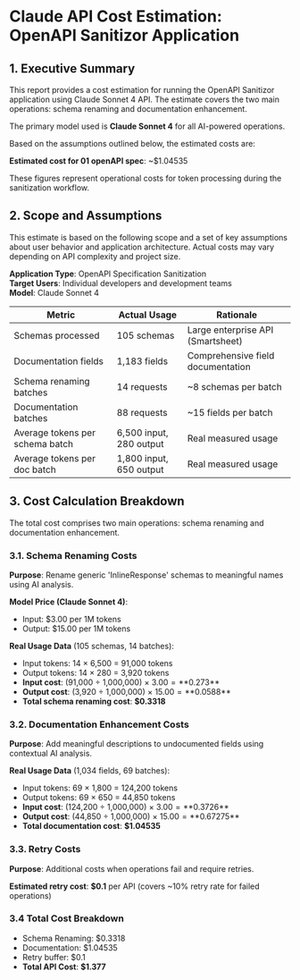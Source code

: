 # Claude API Cost Estimation: OpenAPI Sanitizor Application

## 1. Executive Summary

This report provides a cost estimation for running the OpenAPI Sanitizor application using Claude Sonnet 4 API. The estimate covers the two main operations: schema renaming and documentation enhancement.

The primary model used is **Claude Sonnet 4** for all AI-powered operations.

Based on the assumptions outlined below, the estimated costs are:

**Estimated cost for 01 openAPI spec**: ~$1.04535

These figures represent operational costs for token processing during the sanitization workflow.

## 2. Scope and Assumptions

This estimate is based on the following scope and a set of key assumptions about user behavior and application architecture. Actual costs may vary depending on API complexity and project size.

**Application Type**: OpenAPI Specification Sanitization   
**Target Users**: Individual developers and development teams  
**Model**: Claude Sonnet 4  

| Metric | Actual Usage | Rationale |
|--------|--------------|-----------|
| Schemas processed | 105 schemas | Large enterprise API (Smartsheet) |
| Documentation fields | 1,183 fields | Comprehensive field documentation |
| Schema renaming batches | 14 requests | ~8 schemas per batch |
| Documentation batches | 88 requests | ~15 fields per batch |
| Average tokens per schema batch | 6,500 input, 280 output | Real measured usage |
| Average tokens per doc batch | 1,800 input, 650 output | Real measured usage |

## 3. Cost Calculation Breakdown

The total cost comprises two main operations: schema renaming and documentation enhancement.

### 3.1. Schema Renaming Costs

**Purpose**: Rename generic 'InlineResponse' schemas to meaningful names using AI analysis.

**Model Price (Claude Sonnet 4)**: 
- Input: $3.00 per 1M tokens
- Output: $15.00 per 1M tokens

**Real Usage Data** (105 schemas, 14 batches):
- Input tokens: 14 × 6,500 = 91,000 tokens
- Output tokens: 14 × 280 = 3,920 tokens
- **Input cost**: (91,000 ÷ 1,000,000) × $3.00 = **$0.273**
- **Output cost**: (3,920 ÷ 1,000,000) × $15.00 = **$0.0588**
- **Total schema renaming cost**: **$0.3318**

### 3.2. Documentation Enhancement Costs

**Purpose**: Add meaningful descriptions to undocumented fields using contextual AI analysis.

**Real Usage Data** (1,034 fields, 69 batches):
- Input tokens: 69 × 1,800 = 124,200 tokens
- Output tokens: 69 × 650 = 44,850 tokens
- **Input cost**: (124,200 ÷ 1,000,000) × $3.00 = **$0.3726**
- **Output cost**: (44,850 ÷ 1,000,000) × $15.00 = **$0.67275**
- **Total documentation cost**: **$1.04535**

### 3.3. Retry Costs

**Purpose**: Additional costs when operations fail and require retries.

**Estimated retry cost**: **$0.1** per API (covers ~10% retry rate for failed operations)


### 3.4 **Total Cost Breakdown**
- Schema Renaming: $0.3318
- Documentation: $1.04535
- Retry buffer: $0.1
- **Total API Cost**: **$1.377**




